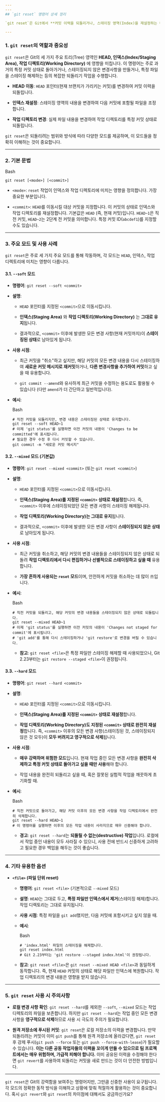 ```yaml
---
---
## `git reset` 명령어 상세 정리

`git reset`은 Git에서 **커밋 이력을 되돌리거나, 스테이징 영역(Index)을 재설정하는 데 사용되는 매우 강력하고 유연한 명령어**입니다. 주로 작업 내용을 "취소"하거나 "되돌리는" 상황에 활용되지만, 그 강력함만큼이나 사용 시 **주의**가 필요합니다. 특히 원격 저장소에 이미 푸시(push)된 커밋에 대해서는 신중하게 사용해야 합니다.

---
```


### 1. `git reset`의 역할과 중요성

`git reset`은 Git의 세 가지 주요 트리(Tree) 영역인 **HEAD, 인덱스(Index/Staging Area), 작업 디렉토리(Working Directory)** 에 영향을 미칩니다. 이 명령어는 주로 과거의 특정 커밋 상태로 돌아가거나, 스테이징되지 않은 변경사항을 만들거나, 특정 파일을 스테이징 해제하는 등의 복잡한 되돌리기 작업을 수행합니다.

- **HEAD 이동**: `HEAD` 포인터(현재 브랜치가 가리키는 커밋)를 변경하여 커밋 이력을 되돌립니다.
    
- **인덱스 재설정**: 스테이징 영역의 내용을 변경하여 다음 커밋에 포함될 파일을 조정합니다.
    
- **작업 디렉토리 변경**: 실제 파일 내용을 변경하여 작업 디렉토리를 특정 커밋 상태로 되돌립니다.
    

`git reset`은 되돌리려는 범위와 방식에 따라 다양한 모드를 제공하며, 이 모드들을 정확히 이해하는 것이 중요합니다.

---

### 2. 기본 문법

Bash

```
git reset [<mode>] [<commit>]
```

- `<mode>`: `reset` 작업이 인덱스와 작업 디렉토리에 미치는 영향을 정의합니다. 가장 중요한 부분입니다.
    
- `<commit>`: `HEAD`를 이동시킬 대상 커밋을 지정합니다. 이 커밋의 상태로 인덱스와 작업 디렉토리를 재설정합니다. 기본값은 `HEAD` (즉, 현재 커밋)입니다. `HEAD~1`은 직전 커밋, `HEAD~2`는 2단계 전 커밋을 의미합니다. 특정 커밋 ID(`abcdef1`)를 지정할 수도 있습니다.
    

---

### 3. 주요 모드 및 사용 사례

`git reset`은 주로 세 가지 주요 모드를 통해 작동하며, 각 모드는 `HEAD`, 인덱스, 작업 디렉토리에 미치는 영향이 다릅니다.

#### 3.1. `--soft` 모드

- **명령어**: `git reset --soft <commit>`
    
- **설명**:
    
    - `HEAD` 포인터를 지정된 `<commit>`으로 이동시킵니다.
        
    - **인덱스(Staging Area)** 와 **작업 디렉토리(Working Directory)** 는 **그대로 유지**됩니다.
        
    - 결과적으로, `<commit>` 이후에 발생한 모든 변경 사항(현재 커밋까지)이 **스테이징된 상태**로 남아있게 됩니다.
        
- **사용 시점**:
    
    - 최근 커밋을 "취소"하고 싶지만, 해당 커밋의 모든 변경 내용을 다시 스테이징하여 **새로운 커밋 메시지로 재커밋**하거나, **다른 변경사항을 추가하여 커밋**하고 싶을 때 유용합니다.
        
    - `git commit --amend`와 유사하게 최근 커밋을 수정하는 용도로도 활용될 수 있습니다 (다만 `amend`가 더 간단하고 일반적입니다).
        
- **예시**:
    
    Bash
    
    ```
    # 직전 커밋을 되돌리지만, 변경 내용은 스테이징된 상태로 유지합니다.
    git reset --soft HEAD~1
    # 이제 'git status'를 실행하면 이전 커밋의 내용이 'Changes to be committed'에 표시됩니다.
    # 필요한 경우 수정 후 다시 커밋할 수 있습니다.
    git commit -m "새로운 커밋 메시지"
    ```
    

#### 3.2. `--mixed` 모드 (기본값)

- **명령어**: `git reset --mixed <commit>` (또는 `git reset <commit>`)
    
- **설명**:
    
    - `HEAD` 포인터를 지정된 `<commit>`으로 이동시킵니다.
        
    - **인덱스(Staging Area)를 지정된 `<commit>` 상태로 재설정**합니다. 즉, `<commit>` 이후에 스테이징되었던 모든 변경 사항이 스테이징 해제됩니다.
        
    - **작업 디렉토리(Working Directory)는 그대로 유지**됩니다.
        
    - 결과적으로, `<commit>` 이후에 발생한 모든 변경 사항이 **스테이징되지 않은 상태**로 남아있게 됩니다.
        
- **사용 시점**:
    
    - 최근 커밋을 취소하고, 해당 커밋의 변경 내용들을 스테이징되지 않은 상태로 되돌려 **작업 디렉토리에서 다시 편집하거나 선별적으로 스테이징하고 싶을 때** 유용합니다.
        
    - **가장 흔하게 사용되는 `reset` 모드**이며, 안전하게 커밋을 취소하는 데 많이 쓰입니다.
        
- **예시**:
    
    Bash
    
    ```
    # 직전 커밋을 되돌리고, 해당 커밋의 변경 내용들을 스테이징되지 않은 상태로 되돌립니다.
    git reset --mixed HEAD~1
    # 이제 'git status'를 실행하면 이전 커밋의 내용이 'Changes not staged for commit'에 표시됩니다.
    # 'git add'를 통해 다시 스테이징하거나 'git restore'로 변경을 버릴 수 있습니다.
    ```
    
    - **참고**: `git reset <file>`은 특정 파일만 스테이징 해제할 때 사용되었으나, Git 2.23부터는 `git restore --staged <file>`이 권장됩니다.
        

#### 3.3. `--hard` 모드

- **명령어**: `git reset --hard <commit>`
    
- **설명**:
    
    - `HEAD` 포인터를 지정된 `<commit>`으로 이동시킵니다.
        
    - **인덱스(Staging Area)를 지정된 `<commit>` 상태로 재설정**합니다.
        
    - **작업 디렉토리(Working Directory)도 지정된 `<commit>` 상태로 완전히 재설정**합니다. 즉, `<commit>` 이후의 모든 변경 사항(스테이징된 것, 스테이징되지 않은 것 모두)이 **모두 버려지고 영구적으로 삭제**됩니다.
        
- **사용 시점**:
    
    - **매우 강력하며 위험한 모드**입니다. 현재 작업 중인 모든 변경 사항을 **완전히 삭제하고 특정 커밋 상태로 돌아가고 싶을 때만 사용**해야 합니다.
        
    - 작업 내용을 완전히 되돌리고 싶을 때, 혹은 잘못된 실험적 작업을 깨끗하게 초기화할 때.
        
- **예시**:
    
    Bash
    
    ```
    # 직전 커밋으로 돌아가고, 해당 커밋 이후의 모든 변경 사항을 작업 디렉토리에서 완전히 삭제합니다.
    git reset --hard HEAD~1
    # 이 명령어를 실행하면 이후의 모든 작업 내용이 사라지므로 매우 신중해야 합니다.
    ```
    
    - **경고**: `git reset --hard`는 **되돌릴 수 없는(destructive) 작업**입니다. 로컬에서 작업 중인 내용이 모두 사라질 수 있으니, 사용 전에 반드시 신중하게 고려하고 필요한 경우 백업을 해두는 것이 좋습니다.
        

---

### 4. 기타 유용한 옵션

- **`<file>` (파일 단위 reset)**
    
    - **명령어**: `git reset <file>` (기본적으로 `--mixed` 모드)
        
    - **설명**: `HEAD`는 그대로 두고, **특정 파일만 인덱스에서 제거**(스테이징 해제)합니다. 작업 디렉토리는 그대로 유지됩니다.
        
    - **사용 시점**: 특정 파일을 `git add`했지만, 다음 커밋에 포함시키고 싶지 않을 때.
        
    - **예시**:
        
        Bash
        
        ```
        # 'index.html' 파일의 스테이징을 해제합니다.
        git reset index.html
        # Git 2.23부터는 'git restore --staged index.html'이 권장됩니다.
        ```
        
    - **참고**: `git reset <file>`은 `git reset --mixed HEAD <file>`과 동일하게 동작합니다. 즉, 현재 `HEAD` 커밋의 상태로 해당 파일만 인덱스에 복원합니다. 작업 디렉토리의 변경 내용은 영향을 받지 않습니다.
        

---

### 5. `git reset` 사용 시 주의사항

- **로컬 변경 사항 확인**: `git reset --hard`를 제외한 `--soft`, `--mixed` 모드는 작업 디렉토리의 파일을 보존합니다. 하지만 `git reset --hard`는 작업 중인 모든 변경 사항을 **영구적으로 삭제**하므로 사용 시 극도의 주의가 필요합니다.
    
- **원격 저장소에 푸시된 커밋**: `git reset`은 로컬 저장소의 이력을 변경합니다. 만약 되돌리려는 커밋이 이미 `git push`를 통해 원격 저장소에 올라갔다면, `git reset` 후 강제 푸시(`git push --force` 또는 `git push --force-with-lease`)가 필요할 수 있습니다. **이는 다른 공동 작업자들의 이력을 꼬이게 만들 수 있으므로 팀 프로젝트에서는 매우 위험하며, 가급적 피해야 합니다.** 이미 공유된 이력을 수정해야 한다면 `git revert`를 사용하여 되돌리는 커밋을 새로 만드는 것이 더 안전한 방법입니다.
    

---

`git reset`은 Git의 강력함을 보여주는 명령어지만, 그만큼 신중한 사용이 요구됩니다. 각 모드의 정확한 동작 방식을 이해하고 상황에 맞춰 적절하게 활용하는 것이 중요합니다. 혹시 `git revert`와 `git reset`의 차이점에 대해서도 궁금하신가요?